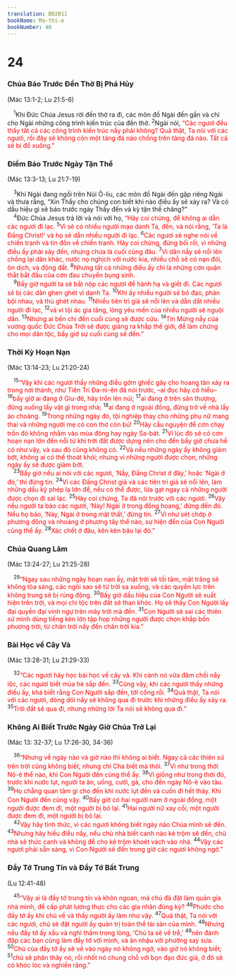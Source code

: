 ```yaml
---
translation: BD2011
bookName: Ma-thi-ơ 
bookNumber: 40
---
```


<div class="title"><h1>24</h1><h3>Chúa Báo Trước Ðền Thờ Bị Phá Hủy</h3><p>(Mác 13:1-2; Lu 21:5-6)</p></div>
<span class="verse mat_24_1"> <sup>1</sup>Khi Ðức Chúa Jesus rời đền thờ ra đi, các môn đồ Ngài đến gần và chỉ cho Ngài những công trình kiến trúc của đền thờ. </span>
<span class="verse mat_24_2"><sup>2</sup>Ngài nói, <font color="red">“Các ngươi đều thấy tất cả các công trình kiến trúc nầy phải không? Quả thật, Ta nói với các ngươi, rồi đây sẽ không còn một tảng đá nào chồng trên tảng đá nào. Tất cả sẽ bị đổ xuống.”</font><br/></span>
<div class="title"><h3>Ðiềm Báo Trước Ngày Tận Thế</h3><p>(Mác 13:3-13; Lu 21:7-19)</p></div>
<span class="verse mat_24_3"> <sup>3</sup>Khi Ngài đang ngồi trên Núi Ô-liu, các môn đồ Ngài đến gặp riêng Ngài và thưa rằng, “Xin Thầy cho chúng con biết khi nào điều ấy sẽ xảy ra? Và có dấu hiệu gì sẽ báo trước ngày Thầy đến và kỳ tận thế chăng?”<br/></span>
<span class="verse mat_24_4"> <sup>4</sup>Ðức Chúa Jesus trả lời và nói với họ, <font color="red">“Hãy coi chừng, để không ai dẫn các ngươi đi lạc. </font></span>
<span class="verse mat_24_5"><sup>5</sup><font color="red">Vì sẽ có nhiều người mạo danh Ta, đến, và nói rằng, ‘Ta là Ðấng Christ!’ và họ sẽ dẫn nhiều người đi lạc. </font></span>
<span class="verse mat_24_6"><sup>6</sup><font color="red">Các ngươi sẽ nghe nói về chiến tranh và tin đồn về chiến tranh. Hãy coi chừng, đừng bối rối, vì những điều ấy phải xảy đến, nhưng chưa là cuối cùng đâu. </font></span>
<span class="verse mat_24_7"><sup>7</sup><font color="red">Vì dân nầy sẽ nổi lên chống lại dân khác, nước nọ nghịch với nước kia, nhiều chỗ sẽ có nạn đói, ôn dịch, và động đất. </font></span>
<span class="verse mat_24_8"><sup>8</sup><font color="red">Nhưng tất cả những điều ấy chỉ là những cơn quặn thắt bắt đầu của cơn đau chuyển bụng sinh.</font><br/></span>
<span class="verse mat_24_9"> <sup>9</sup><font color="red">Bấy giờ người ta sẽ bắt nộp các ngươi để hành hạ và giết đi. Các ngươi sẽ bị các dân ghen ghét vì danh Ta. </font></span>
<span class="verse mat_24_10"><sup>10</sup><font color="red">Khi ấy nhiều người sẽ bỏ đạo, phản bội nhau, và thù ghét nhau. </font></span>
<span class="verse mat_24_11"><sup>11</sup><font color="red">Nhiều tiên tri giả sẽ nổi lên và dẫn dắt nhiều người đi lạc, </font></span>
<span class="verse mat_24_12"><sup>12</sup><font color="red">và vì tội ác gia tăng, lòng yêu mến của nhiều người sẽ nguội dần. </font></span>
<span class="verse mat_24_13"><sup>13</sup><font color="red">Nhưng ai bền chí đến cuối cùng sẽ được cứu. </font></span>
<span class="verse mat_24_14"><sup>14</sup><font color="red">Tin Mừng nầy của vương quốc Ðức Chúa Trời sẽ được giảng ra khắp thế giới, để làm chứng cho mọi dân tộc, bấy giờ sự cuối cùng sẽ đến.”</font><br/></span>
<div class="title"><h3>Thời Kỳ Hoạn Nạn</h3><p>(Mác 13:14-23; Lu 21:20-24)</p></div>
<span class="verse mat_24_15"> <sup>15</sup><font color="red">“Vậy khi các ngươi thấy những điều gớm ghiếc gây cho hoang tàn xảy ra trong nơi thánh, như Tiên Tri Ða-ni-ên đã nói trước, –ai đọc hãy cố hiểu– </font></span>
<span class="verse mat_24_16"><sup>16</sup><font color="red">bấy giờ ai đang ở Giu-đê, hãy trốn lên núi; </font></span>
<span class="verse mat_24_17"><sup>17</sup><font color="red">ai đang ở trên sân thượng, đừng xuống lấy vật gì trong nhà; </font></span>
<span class="verse mat_24_18"><sup>18</sup><font color="red">ai đang ở ngoài đồng, đừng trở về nhà lấy áo choàng. </font></span>
<span class="verse mat_24_19"><sup>19</sup><font color="red">Trong những ngày đó, tội nghiệp thay cho những phụ nữ mang thai và những người mẹ có con thơ còn bú! </font></span>
<span class="verse mat_24_20"><sup>20</sup><font color="red">Hãy cầu nguyện để cơn chạy trốn đó không nhằm vào mùa đông hay ngày Sa-bát. </font></span>
<span class="verse mat_24_21"><sup>21</sup><font color="red">Vì lúc đó sẽ có cơn hoạn nạn lớn đến nỗi từ khi trời đất được dựng nên cho đến bấy giờ chưa hề có như vậy, và sau đó cũng không có. </font></span>
<span class="verse mat_24_22"><sup>22</sup><font color="red">Và nếu những ngày ấy không giảm bớt, không ai có thể thoát khỏi; nhưng vì những người được chọn, những ngày ấy sẽ được giảm bớt.</font><br/></span>
<span class="verse mat_24_23"> <sup>23</sup><font color="red">Bấy giờ nếu ai nói với các ngươi, ‘Nầy, Ðấng Christ ở đây,’ hoặc ‘Ngài ở đó,’ thì đừng tin. </font></span>
<span class="verse mat_24_24"><sup>24</sup><font color="red">Vì các Ðấng Christ giả và các tiên tri giả sẽ nổi lên, làm những dấu kỳ phép lạ lớn để, nếu có thể được, lừa gạt ngay cả những người được chọn đi sai lạc. </font></span>
<span class="verse mat_24_25"><sup>25</sup><font color="red">Hãy coi chừng, Ta đã nói trước với các ngươi. </font></span>
<span class="verse mat_24_26"><sup>26</sup><font color="red">Vậy nếu người ta bảo các ngươi, ‘Này! Ngài ở trong đồng hoang,’ đừng đến đó. Nếu họ bảo, ‘Này, Ngài ở trong mật thất,’ đừng tin. </font></span>
<span class="verse mat_24_27"><sup>27</sup><font color="red">Vì như sét chớp ở phương đông và nhoáng ở phương tây thể nào, sự hiện đến của Con Người cũng thể ấy. </font></span>
<span class="verse mat_24_28"><sup>28</sup><font color="red">Xác chết ở đâu, kên kên bâu lại đó.”</font><br/></span>
<div class="title"><h3>Chúa Quang Lâm</h3><p>(Mác 13:24-27; Lu 21:25-28)</p></div>
<span class="verse mat_24_29"> <sup>29</sup><font color="red">“Ngay sau những ngày hoạn nạn ấy, mặt trời sẽ tối tăm, mặt trăng sẽ không tỏa sáng, các ngôi sao sẽ từ trời sa xuống, và các quyền lực trên không trung sẽ bị rúng động. </font></span>
<span class="verse mat_24_30"><sup>30</sup><font color="red">Bấy giờ dấu hiệu của Con Người sẽ xuất hiện trên trời, và mọi chi tộc trên đất sẽ than khóc. Họ sẽ thấy Con Người lấy đại quyền đại vinh ngự trên mây trời mà đến. </font></span>
<span class="verse mat_24_31"><sup>31</sup><font color="red">Con Người sẽ sai các thiên sứ mình dùng tiếng kèn lớn tập họp những người được chọn khắp bốn phương trời, từ chân trời nầy đến chân trời kia.”</font><br/></span>
<div class="title"><h3>Bài Học về Cây Vả</h3><p>(Mác 13:28-31; Lu 21:29-33)</p></div>
<span class="verse mat_24_32"> <sup>32</sup><font color="red">“Các ngươi hãy học bài học về cây vả. Khi cành nó vừa đâm chồi nẩy lộc, các ngươi biết mùa hè sắp đến. </font></span>
<span class="verse mat_24_33"><sup>33</sup><font color="red">Cũng vậy, khi các ngươi thấy những điều ấy, khá biết rằng Con Người sắp đến, tới cổng rồi. </font></span>
<span class="verse mat_24_34"><sup>34</sup><font color="red">Quả thật, Ta nói với các ngươi, dòng dõi nầy sẽ không qua đi trước khi những điều ấy xảy ra. </font></span>
<span class="verse mat_24_35"><sup>35</sup><font color="red">Trời đất sẽ qua đi, nhưng những lời Ta nói sẽ không qua đi.”</font><br/></span>
<div class="title"><h3>Không Ai Biết Trước Ngày Giờ Chúa Trở Lại</h3><p>(Mác 13: 32-37; Lu 17:26-30, 34-36)</p></div>
<span class="verse mat_24_36"> <sup>36</sup><font color="red">“Nhưng về ngày nào và giờ nào thì không ai biết. Ngay cả các thiên sứ trên trời cũng không biết, nhưng chỉ Cha biết mà thôi. </font></span>
<span class="verse mat_24_37"><sup>37</sup><font color="red">Vì như trong thời Nô-ê thể nào, khi Con Người đến cũng thể ấy. </font></span>
<span class="verse mat_24_38"><sup>38</sup><font color="red">Vì giống như trong thời đó, trước khi nước lụt, người ta ăn, uống, cưới, gả, cho đến ngày Nô-ê vào tàu. </font></span>
<span class="verse mat_24_39"><sup>39</sup><font color="red">Họ chẳng quan tâm gì cho đến khi nước lụt đến và cuốn đi hết thảy. Khi Con Người đến cũng vậy. </font></span>
<span class="verse mat_24_40"><sup>40</sup><font color="red">Bấy giờ có hai người nam ở ngoài đồng, một người được đem đi, một người bị bỏ lại. </font></span>
<span class="verse mat_24_41"><sup>41</sup><font color="red">Hai người nữ xay cối, một người được đem đi, một người bị bỏ lại.</font><br/></span>
<span class="verse mat_24_42"> <sup>42</sup><font color="red">Vậy hãy tỉnh thức, vì các ngươi không biết ngày nào Chúa mình sẽ đến. </font></span>
<span class="verse mat_24_43"><sup>43</sup><font color="red">Nhưng hãy hiểu điều nầy, nếu chủ nhà biết canh nào kẻ trộm sẽ đến, chủ nhà sẽ thức canh và không để cho kẻ trộm khoét vách vào nhà. </font></span>
<span class="verse mat_24_44"><sup>44</sup><font color="red">Vậy các ngươi phải sẵn sàng, vì Con Người sẽ đến trong giờ các ngươi không ngờ.”</font><br/></span>
<div class="title"><h3>Ðầy Tớ Trung Tín và Ðầy Tớ Bất Trung</h3><p>(Lu 12:41-48)</p></div>
<span class="verse mat_24_45"> <sup>45</sup><font color="red">“Vậy ai là đầy tớ trung tín và khôn ngoan, mà chủ đã đặt làm quản gia nhà mình, để cấp phát lương thực cho các gia nhân đúng kỳ? </font></span>
<span class="verse mat_24_46"><sup>46</sup><font color="red">Phước cho đầy tớ ấy khi chủ về và thấy người ấy làm như vậy. </font></span>
<span class="verse mat_24_47"><sup>47</sup><font color="red">Quả thật, Ta nói với các ngươi, chủ sẽ đặt người ấy quản trị toàn thể tài sản của mình. </font></span>
<span class="verse mat_24_48"><sup>48</sup><font color="red">Nhưng nếu đầy tớ ấy xấu và nghĩ thầm trong lòng, ‘Chủ ta sẽ về trễ,’ </font></span>
<span class="verse mat_24_49"><sup>49</sup><font color="red">nên đánh đập các bạn cùng làm đầy tớ với mình, và ăn nhậu với phường say sưa. </font></span>
<span class="verse mat_24_50"><sup>50</sup><font color="red">Chủ của đầy tớ ấy sẽ về vào ngày nó không ngờ, vào giờ nó không biết; </font></span>
<span class="verse mat_24_51"><sup>51</sup><font color="red">chủ sẽ phân thây nó, rồi nhốt nó chung chỗ với bọn đạo đức giả, ở đó sẽ có khóc lóc và nghiến răng.”</font><br/></span>
